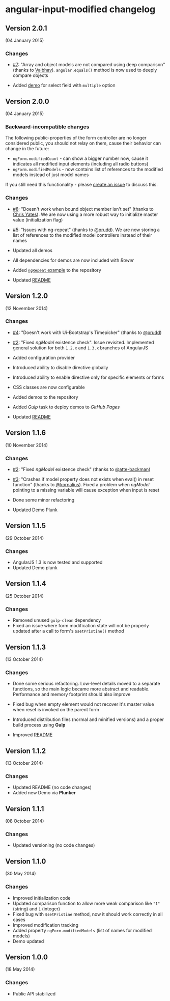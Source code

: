 # angular-input-modified changelog

## Version 2.0.1
(04 January 2015)

### Changes

- [\#7][issue-7]: "Array and object models are not compared using deep comparison"
  (thanks to [Vaibhav][user-vaibhavguptaIITD]).
  `angular.equals()` method is now used to deeply compare objects
  
- Added [demo][demo-select-multiple] for select field with `multiple` option

## Version 2.0.0
(04 January 2015)

### Backward-incompatible changes

The following public-properties of the form controller are no longer considered public,
you should not relay on them, cause their behavior can change in the future:

- `ngForm.modifiedCount` - can show a bigger number now, cause it indicates all modified input elements (including all radio buttons)
- `ngForm.modifiedModels` - now contains list of references to the modified models instead of just model names

If you still need this functionality - please [create an issue][new-issue] to discuss this.

### Changes

- [\#8][issue-8]: "Doesn't work when bound object member isn't set"
  (thanks to [Chris Yates][user-cyates81]).
  We are now using a more robust way to initialize master value (initialization flag)
  
- [\#5][issue-5]: "Issues with ng-repeat"
  (thanks to [@prudd][user-prudd]).
  We are now storing a list of references to the modified model controllers instead of their names
  
- Updated all demos
- All dependencies for demos are now included with *Bower*
- Added [`ngRepeat` example][demo-ng-repeat] to the repository
- Updated [README][readme]

## Version 1.2.0
(12 November 2014)

### Changes

- [\#4][issue-4]: "Doesn't work with Ui-Bootstrap's Timepicker"
  (thanks to [@prudd][user-prudd])
  
- [\#2][issue-2]: "Fixed *ngModel* existence check".
  Issue revisited.
  Implemented general solution for both `1.2.x` and `1.3.x` branches of AngularJS
  
- Added configuration provider
- Introduced ability to disable directive globally
- Introduced ability to enable directive only for specific elements or forms
- CSS classes are now configurable
- Added demos to the repository
- Added *Gulp* task to deploy demos to *GitHub Pages*
- Updated [README][readme]

## Version 1.1.6
(10 November 2014)

### Changes

- [\#2][issue-2]: "Fixed *ngModel* existence check"
  (thanks to [@atte-backman][user-atte-backman])
  
- [\#3][issue-3]: "Crashes if model property does not exists when eval() in reset function"
  (thanks to [@kornalius][user-kornalius]).
  Fixed a problem when *ngModel* pointing to a missing variable will cause exception when input is reset
  
- Done some minor refactoring
- Updated Demo Plunk

## Version 1.1.5
(29 October 2014)

### Changes

- AngularJS 1.3 is now tested and supported
- Updated Demo plunk

## Version 1.1.4
(25 October 2014)

### Changes

- Removed unused `gulp-clean` dependency
- Fixed an issue where form modification state will not be properly updated after a call to form's `$setPristine()` method

## Version 1.1.3
(13 October 2014)

### Changes

- Done some serious refactoring.
  Low-level details moved to a separate functions, so the main logic became more abstract and readable.
  Performance and memory footprint should also improve
  
- Fixed bug when empty element would not recover it's master value when reset is invoked on the parent form
- Introduced distribution files (normal and minified versions) and a proper build process using **Gulp**
- Improved [README][readme]

## Version 1.1.2
(13 October 2014)

### Changes

- Updated README (no code changes)
- Added new Demo via **Plunker**

## Version 1.1.1
(08 October 2014)

### Changes

- Updated versioning (no code changes)

## Version 1.1.0
(30 May 2014)

### Changes

- Improved initialization code
- Updated comparison function to allow more weak comparison like `"1"` (string) and `1` (integer)
- Fixed bug with `$setPristine` method, now it should work correctly in all cases
- Improved modification tracking
- Added property `ngForm.modifiedModels` (list of names for modified models)
- Demo updated

## Version 1.0.0
(18 May 2014)

### Changes

- Public API stabilized


  <!-- *** LINKS *** -->
  
  [readme]: readme.md
  [new-issue]: https://github.com/betsol/angular-input-modified/issues/new
  
  <!-- Demos -->
  
  [demo-ng-repeat]: http://betsol.github.io/angular-input-modified/ng-repeat/
  [demo-select-multiple]: http://betsol.github.io/angular-input-modified/select-multiple/

  <!-- Issues -->

  [issue-2]: https://github.com/betsol/angular-input-modified/pull/2
  [issue-3]: https://github.com/betsol/angular-input-modified/issues/3
  [issue-4]: https://github.com/betsol/angular-input-modified/issues/4
  [issue-5]: https://github.com/betsol/angular-input-modified/issues/5
  [issue-7]: https://github.com/betsol/angular-input-modified/issues/7
  [issue-8]: https://github.com/betsol/angular-input-modified/issues/8
  
  <!-- Users -->
  
  [user-atte-backman]: https://github.com/atte-backman
  [user-kornalius]: https://github.com/kornalius
  [user-prudd]: https://github.com/prudd
  [user-cyates81]: https://github.com/cyates81
  [user-vaibhavguptaIITD]: https://github.com/vaibhavguptaIITD
